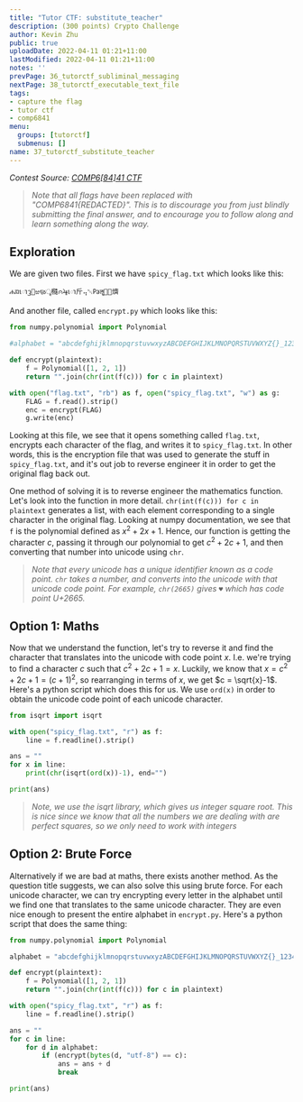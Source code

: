 ```yaml
---
title: "Tutor CTF: substitute_teacher"
description: (300 points) Crypto Challenge
author: Kevin Zhu
public: true
uploadDate: 2022-04-11 01:21+11:00
lastModified: 2022-04-11 01:21+11:00
notes: ''
prevPage: 36_tutorctf_subliminal_messaging
nextPage: 38_tutorctf_executable_text_file
tags:
- capture the flag
- tutor ctf
- comp6841
menu:
  groups: [tutorctf]
  submenus: []
name: 37_tutorctf_substitute_teacher
---
```


_Contest Source: [COMP6[84]41 CTF](https://www.comp6841.com/challenges)_

> _Note that all flags have been replaced with "COMP6841{REDACTED}". This is to discourage you from just blindly submitting the final answer, and to encourage you to follow along and learn something along the way._


## Exploration

We are given two files. First we have `spicy_flag.txt` which looks like this:

```
ሐᤀោᦡ௑ಱૹৄ㰐⩀⯤ោ⽄⢤␀㎩ॡ㄀᰹㸄
```

And another file, called `encrypt.py` which looks like this:

```python
from numpy.polynomial import Polynomial

#alphabet = "abcdefghijklmnopqrstuvwxyzABCDEFGHIJKLMNOPQRSTUVWXYZ{}_1234567890"

def encrypt(plaintext):
    f = Polynomial([1, 2, 1])
    return "".join(chr(int(f(c))) for c in plaintext)

with open("flag.txt", "rb") as f, open("spicy_flag.txt", "w") as g:
    FLAG = f.read().strip()
    enc = encrypt(FLAG)
    g.write(enc)
```

Looking at this file, we see that it opens something called `flag.txt`, encrypts each character of the flag, and writes it to `spicy_flag.txt`. In other words, this is the encryption file that was used to generate the stuff in `spicy_flag.txt`, and it's out job to reverse engineer it in order to get the original flag back out.

One method of solving it is to reverse engineer the mathematics function. Let's look into the function in more detail. `chr(int(f(c))) for c in plaintext` generates a list, with each element corresponding to a single character in the original flag. Looking at numpy documentation, we see that `f` is the polynomial defined as $x^2 + 2x + 1$. Hence, our function is getting the character $c$, passing it through our polynomial to get $c^2+2c+1$, and then converting that number into unicode using `chr`.

> _Note that every unicode has a unique identifier known as a code point. `chr` takes a number, and converts into the unicode with that unicode code point. For example, `chr(2665)` gives `♥` which has code point U+2665._

## Option 1: Maths

Now that we understand the function, let's try to reverse it and find the character that translates into the unicode with code point $x$. I.e. we're trying to find a character $c$ such that $c^2+2c+1 = x$. Luckily, we know that $x = c^2+2c+1 = (c+1)^2$, so rearranging in terms of $x$, we get $c = \sqrt{x}-1$. Here's a python script which does this for us. We use `ord(x)` in order to obtain the unicode code point of each unicode character.

```python
from isqrt import isqrt

with open("spicy_flag.txt", "r") as f:
    line = f.readline().strip()

ans = ""
for x in line:
    print(chr(isqrt(ord(x))-1), end="")

print(ans)
```
> _Note, we use the isqrt library, which gives us integer square root. This is nice since we know that all the numbers we are dealing with are perfect squares, so we only need to work with integers_

## Option 2: Brute Force

Alternatively if we are bad at maths, there exists another method. As the question title suggests, we can also solve this using brute force. For each unicode character, we can try encrypting every letter in the alphabet until we find one that translates to the same unicode character. They are even nice enough to present the entire alphabet in `encrypt.py`. Here's a python script that does the same thing:

```python
from numpy.polynomial import Polynomial

alphabet = "abcdefghijklmnopqrstuvwxyzABCDEFGHIJKLMNOPQRSTUVWXYZ{}_1234567890"

def encrypt(plaintext):
    f = Polynomial([1, 2, 1])
    return "".join(chr(int(f(c))) for c in plaintext)

with open("spicy_flag.txt", "r") as f:
    line = f.readline().strip()

ans = ""
for c in line:
    for d in alphabet:
        if (encrypt(bytes(d, "utf-8") == c):
            ans = ans + d
            break

print(ans)
```